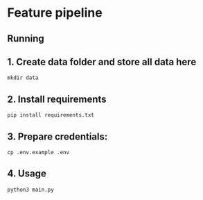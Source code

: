 # Feature pipeline

## Running

## 1. Create data folder and store all data here
```shell
mkdir data
```
## 2. Install requirements
```shell
pip install requirements.txt
```
## 3. Prepare credentials:
```shell
cp .env.example .env
```
## 4. Usage
```shell 
python3 main.py
```

 